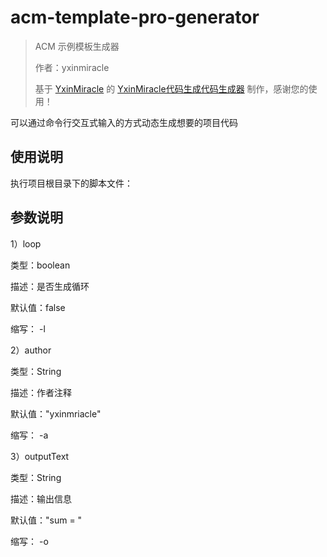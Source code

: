 # acm-template-pro-generator

> ACM 示例模板生成器
>
> 作者：yxinmiracle
>
> 基于 [YxinMiracle](https://blog.csdn.net/caiyongxin_001) 的 [YxinMiracle代码生成代码生成器](https://github.com/YONGXINCai/code_generator) 制作，感谢您的使用！

可以通过命令行交互式输入的方式动态生成想要的项目代码

## 使用说明

执行项目根目录下的脚本文件：

## 参数说明

1）loop

类型：boolean

描述：是否生成循环

默认值：false

缩写： -l


2）author

类型：String

描述：作者注释

默认值："yxinmriacle"

缩写： -a


3）outputText

类型：String

描述：输出信息

默认值："sum = "

缩写： -o


